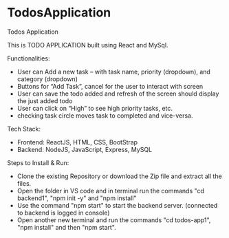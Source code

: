 # TodosApplication
Todos Application

This is TODO APPLICATION built using React and MySql.

Functionalities:
  - User can Add a new task – with task name, priority (dropdown), and category (dropdown)
  - Buttons for “Add Task”, cancel for the user to interact with screen
  - User can save the todo added and refresh of the screen should display the just added todo
  - User can click on “High” to see high priority tasks, etc.
  - checking task circle moves task to completed and vice-versa.
  
Tech Stack:
  - Frontend: ReactJS, HTML, CSS, BootStrap
  - Backend: NodeJS, JavaScript, Express, MySQL
  
  
Steps to Install & Run:
  - Clone the existing Repository or download the Zip file and extract all the files.
  - Open the folder in VS code and in terminal run the commands "cd backend1", "npm init -y" and "npm install"
  - Use the command "npm start" to start the backend server. (connected to backend is logged in console)
  - Open another new terminal and run the commands "cd todos-app1", "npm install" and then "npm start".
  
  
    
  
